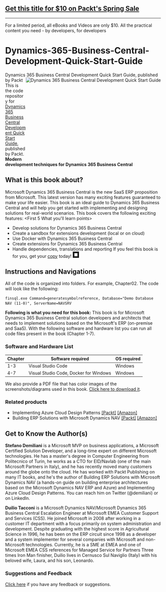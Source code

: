 ## [Get this title for $10 on Packt's Spring Sale](https://www.packt.com/B11277?utm_source=github&utm_medium=packt-github-repo&utm_campaign=spring_10_dollar_2022)
-----
For a limited period, all eBooks and Videos are only $10. All the practical content you need \- by developers, for developers

# Dynamics-365-Business-Central-Development-Quick-Start-Guide
Dynamics 365 Business Central Development Quick Start Guide, published by Packt
 <a href="https://www.packtpub.com/business/dynamics-365-business-central-development-quick-start-guide?utm_source=github&utm_medium=repository&utm_campaign=9781789347463"><img src="https://dz13w8afd47il.cloudfront.net/sites/default/files/imagecache/ppv4_main_book_cover/B11277.png" alt="Dynamics 365 Business Central Development Quick Start Guide" height="256px" align="right"></a>
 This is the code repository for [Dynamics 365 Business Central Development Quick Start Guide](https://www.packtpub.com/business/dynamics-365-business-central-development-quick-start-guide?utm_source=github&utm_medium=repository&utm_campaign=9781789347463), published by Packt.
 **Modern development techniques for Dynamics 365 Business Central** 
 ## What is this book about?
Microsoft Dynamics 365 Business Central is the new SaaS ERP proposition from Microsoft. This latest version has many exciting features guaranteed to make your life easier. This book is an ideal guide to Dynamics 365 Business Central and will help you get started with implementing and designing solutions for real-world scenarios.
 This book covers the following exciting features: <First 5 What you'll learn points>
* Develop solutions for Dynamics 365 Business Central
* Create a sandbox for extensions development (local or on cloud)
* Use Docker with Dynamics 365 Business Central
* Create extensions for Dynamics 365 Business Central
* Handle dependencies, translations and reporting
 If you feel this book is for you, get your [copy](https://www.amazon.com/dp/1789347467) today!
 <a href="https://www.packtpub.com/?utm_source=github&utm_medium=banner&utm_campaign=GitHubBanner"><img src="https://raw.githubusercontent.com/PacktPublishing/GitHub/master/GitHub.png" 
alt="https://www.packtpub.com/" border="5" /></a>
 ## Instructions and Navigations
All of the code is organized into folders. For example, Chapter02.
 The code will look like the following:
```
finsql.exe Command=generatesymbolreference, Database="Demo Database NAV (11-0)", ServerName=NAVSRV
```
 **Following is what you need for this book:**
This book is for Microsoft Dynamics 365 Business Central solution developers and architects that needs to implement solutions based on the Microsoft's ERP (on-premise and SaaS).
 With the following software and hardware list you can run all code files present in the book (Chapter 1-7).
 
 ### Software and Hardware List
| Chapter | Software required                       | OS required  |
| --------| ----------------------------------------| -------------|
| 1-3     | Visual Studio Code                      |    Windows   |
| 4-7     | Visual Studio Code, Docker for Windows  |    Windows   |

 We also provide a PDF file that has color images of the screenshots/diagrams used in this book. [Click here to download it](https://www.packtpub.com/sites/default/files/downloads/Dynamics365BusinessCentralDevelopmentQuickStartGuide_ColorImages.pdf).
 
 ### Related products <Other books you may enjoy>
* Implementing Azure Cloud Design Patterns [[Packt]](https://www.packtpub.com/virtualization-and-cloud/implementing-azure-cloud-design-patterns?utm_source=github&utm_medium=repository&utm_campaign=9781788393362) [[Amazon]](https://www.amazon.com/dp/1788393368)
 * Building ERP Solutions with Microsoft Dynamics NAV [[Packt]](https://www.packtpub.com/application-development/building-erp-solutions-microsoft-dynamics-nav?utm_source=github&utm_medium=repository&utm_campaign=9781787123083) [[Amazon]](https://www.amazon.com/dp/1787123081)
 
 ## Get to Know the Author(s)
**Stefano Demiliani**
is a Microsoft MVP on business applications, a Microsoft Certified Solution Developer, and a long-time expert on different Microsoft technologies.
 He has a master's degree in Computer Engineering from Politecnico of Turin, he works as a CTO for EID/Navlab (one of the main Microsoft Partners in Italy), and he has recently moved many customers around the globe onto the cloud.
 He has worked with Packt Publishing on many IT books, and he's the author of Building ERP Solutions with Microsoft Dynamics NAV (a hands-on guide on building enterprise architectures based on the Microsoft Dynamics NAV ERP and Azure) and Implementing Azure Cloud Design Patterns. You can reach him on Twitter (@demiliani) or on LinkedIn. 
 
 **Duilio Tacconi**
is a Microsoft Dynamics NAV/Microsoft Dynamics 365 Business Central Escalation Engineer at Microsoft EMEA Customer Support and Services (CSS). He joined Microsoft in 2008 after working in a
 customer IT department with a focus primarily on system administration and development. 
 Despite graduating with the highest score in Agricultural Science in 1996, he has been on the ERP circuit since 1998 as a developer and a system implementer for several companies with Microsoft and non-Microsoft technologies.
 Currently, he is a SME at EMEA and one of Microsoft EMEA CSS references for Managed Service for Partners
 Three times Iron Man finisher, Duilio lives in Cernusco Sul Naviglio (Italy) with his beloved wife, Laura, and his son, Leonardo.
 
 ### Suggestions and Feedback
[Click here](https://docs.google.com/forms/d/e/1FAIpQLSdy7dATC6QmEL81FIUuymZ0Wy9vH1jHkvpY57OiMeKGqib_Ow/viewform) if you have any feedback or suggestions.
